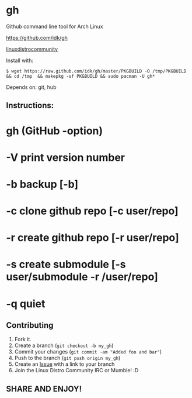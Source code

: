 gh
==

Github command line tool for Arch Linux

https://github.com/idk/gh

[linuxdistrocommunity][6]

Install with:

    $ wget https://raw.github.com/idk/gh/master/PKGBUILD -O /tmp/PKGBUILD && cd /tmp  && makepkg -sf PKGBUILD && sudo pacman -U gh* 


Depends on: git, hub


Instructions:
-------------

# gh (GitHub -option)

# -V print version number
# -b backup [-b]
# -c clone github repo [-c user/repo]
# -r create github repo [-r user/repo]
# -s create submodule [-s user/submodule -r /user/repo]
# -q quiet

Contributing
------------

1. Fork it.
2. Create a branch (`git checkout -b my_gh`)
3. Commit your changes (`git commit -am "Added foo and bar"`)
4. Push to the branch (`git push origin my_gh`)
5. Create an [Issue][7] with a link to your branch
6. Join the Linux Distro Community IRC or Mumble! :D

SHARE AND ENJOY!
----------------

[6]: http://www.linuxdistrocommunity.com
[7]: https://github.com/idk/gh/issues